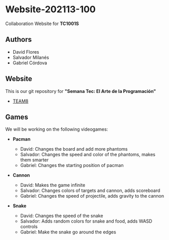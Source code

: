 # Website-202113-100

Collaboration Website for **TC1001S**

## Authors

- David Flores
- Salvador Milanés
- Gabriel Córdova

## Website

This is our git repository for **"Semana Tec: El Arte de la Programación"**

- [TEAM8](http://ec2-52-1-3-19.compute-1.amazonaws.com/~team8/)

## Games

We will be working on the following videogames:

- **Pacman**
	- David: Changes the board and add more phantoms
	- Salvador: Changes the speed and color of the phantoms, makes them smarter
	- Gabriel: Changes the starting position of pacman

- **Cannon**
	- David: Makes the game infinite
	- Salvador: Changes colors of targets and cannon, adds scoreboard
	- Gabriel: Changes the speed of projectile, adds gravity to the cannon

- **Snake**
	- David: Changes the speed of the snake
	- Salvador: Adds random colors for snake and food, adds WASD controls 
	- Gabriel: Make the snake go around the edges
